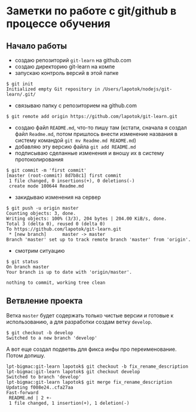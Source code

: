 # Заметки по работе с git/github в процессе обучения

## Начало работы

+ создаю репозиторий `git-learn` на github.com
+ создаю директорию git-learn на компе
+ запускаю контроль версий в этой папке

```
$ git init
Initialized empty Git repository in /Users/lapotok/nodejs/git-learn/.git/
```

+ связываю папку с репозиторием на github.com 

```
$ git remote add origin https://github.com/lapotok/git-learn.git
```
+ создаю файл `README.md`, что-то пишу там (кстати, сначала я создал файл `Readme.md`, потом пришлось внести изменение названия в систему командой `git mv Readme.md README.md`)
+ добавляю эту версию файла `git add README.md`
+ подписываю сделанные изменения и вношу их в систему протоколирования

```
$ git commit -m 'first commit'
[master (root-commit) 8d7b8c1] first commit
 1 file changed, 0 insertions(+), 0 deletions(-)
 create mode 100644 Readme.md
```

+ закидываю изменения  на сервер

```
$ git push -u origin master
Counting objects: 3, done.
Writing objects: 100% (3/3), 204 bytes | 204.00 KiB/s, done.
Total 3 (delta 0), reused 0 (delta 0)
To https://github.com/lapotok/git-learn.git
 * [new branch]      master -> master
Branch 'master' set up to track remote branch 'master' from 'origin'.
```

+ смотрим ситуацию

```
$ git status
On branch master
Your branch is up to date with 'origin/master'.

nothing to commit, working tree clean
```

## Ветвление проекта

Ветка `master` будет содержать только чистые версии и готовые к использованию, а для разработки создам ветку `develop`.

```
$ git checkout -b develop
Switched to a new branch 'develop'
```

А вот еще создал подветвь для фикса инфы про переименование. Потом допишу.

```
lpt-bigmac:git-learn lapotok$ git checkout -b fix_rename_description
lpt-bigmac:git-learn lapotok$ git checkout develop 
Switched to branch 'develop'
lpt-bigmac:git-learn lapotok$ git merge fix_rename_description
Updating f008e24..cfa27aa
Fast-forward
 README.md | 2 +-
 1 file changed, 1 insertion(+), 1 deletion(-)
```